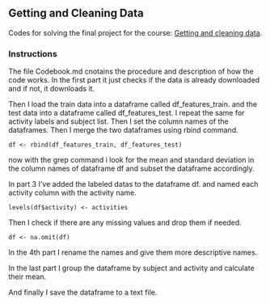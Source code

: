 ## Getting and Cleaning Data
Codes for solving the final project for the course: [Getting and cleaning data](https://www.coursera.org/learn/data-cleaning).

### Instructions
The file Codebook.md cnotains the procedure and description of how the code works.
In the first part it just checks if the data is already downloaded and if not, it downloads it.

Then I load the train data into a dataframe called df_features_train.
and the test data into a dataframe called df_features_test.
I repeat the same for activity labels and subject list.
Then I set the column names of the dataframes.
Then I merge the two dataframes using rbind command.
```
df <- rbind(df_features_train, df_features_test)
```

now with the grep command i look for the mean and standard deviation in the column names of dataframe df and subset the dataframe accordingly.

In part 3 I've added the labeled datas to the dataframe df.
and named each activity column with the activity name.

```
levels(df$activity) <- activities
```

Then I check if there are any missing values and drop them if needed.

```
df <- na.omit(df)
```

In the 4th part I rename the names and give them more descriptive names.

In the last part I group the dataframe by subject and activity and calculate their mean. 

And finally I save the dataframe to a text file.

```